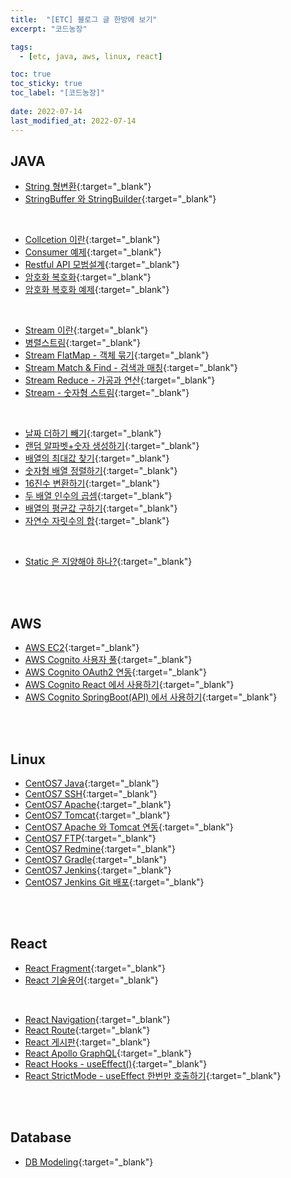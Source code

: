 ```yaml
---
title:  "[ETC] 블로그 글 한방에 보기"
excerpt: "코드농장"

tags:
  - [etc, java, aws, linux, react]

toc: true
toc_sticky: true
toc_label: "[코드농장]"
 
date: 2022-07-14
last_modified_at: 2022-07-14
---
```


## JAVA

- [String 형변환](https://ymkmoon.github.io/Java-17-String-Conversion/){:target="_blank"}
- [StringBuffer 와 StringBuilder](https://ymkmoon.github.io/Java-16-StringBuffer-StringBuilder/){:target="_blank"}

<br>

- [Collcetion 이란](https://ymkmoon.github.io/Java-03-Collection/){:target="_blank"}
- [Consumer 예제](https://ymkmoon.github.io/Java-03-Collection/){:target="_blank"}
- [Restful API 모범설계](https://ymkmoon.github.io/Java-06-Rest-API/){:target="_blank"}
- [암호화 복호화](https://ymkmoon.github.io/Java-07-Encryption/){:target="_blank"}
- [암호화 복호화 예제](https://ymkmoon.github.io/Java-08-Encryption-Example/){:target="_blank"}

<br>

- [Stream 이란](https://ymkmoon.github.io/Java-09-Stream/){:target="_blank"}
- [병렬스트림](https://ymkmoon.github.io/Java-10-Parallel-Stream/){:target="_blank"}
- [Stream FlatMap - 객체 묶기](https://ymkmoon.github.io/Java-11-Stream-FlatMap/){:target="_blank"}
- [Stream Match & Find - 검색과 매칭](https://ymkmoon.github.io/Java-12-Stream-Match-Find/){:target="_blank"}
- [Stream Reduce - 가공과 연산](https://ymkmoon.github.io/Java-13-Stream-Reduce/){:target="_blank"}
- [Stream - 숫자형 스트림](https://ymkmoon.github.io/Java-14-Stream-Numeric/){:target="_blank"}

<br>


- [날짜 더하기 빼기](https://ymkmoon.github.io/Java-18-Date-Conversion/){:target="_blank"}
- [랜덤 알파벳+숫자 생성하기](https://ymkmoon.github.io/Java-19-Random-String/){:target="_blank"}
- [배열의 최대값 찾기](https://ymkmoon.github.io/Java-20-Maximum-Of-Array/){:target="_blank"}
- [숫자형 배열 정렬하기](https://ymkmoon.github.io/Java-21-Array-Sort/){:target="_blank"}
- [16진수 변환하기](https://ymkmoon.github.io/Java-22-Demical-To-Hex/){:target="_blank"}
- [두 배열 인수의 곱셈](https://ymkmoon.github.io/Java-23-Array-Multiplication/){:target="_blank"}
- [배열의 평균값 구하기](https://ymkmoon.github.io/Java-24-Array-Average/){:target="_blank"}
- [자연수 자릿수의 합](https://ymkmoon.github.io/Java-25-Sum-Of-Digest/){:target="_blank"}

<br>

- [Static 은 지양해야 하나?](https://ymkmoon.github.io/Java-15-Static/){:target="_blank"}



<br>
<br>

## AWS

- [AWS EC2](https://ymkmoon.github.io/Aws-01-Ec2/){:target="_blank"}
- [AWS Cognito 사용자 풀](https://ymkmoon.github.io/Aws-02-Cognito/){:target="_blank"}
- [AWS Cognito OAuth2 연동](https://ymkmoon.github.io/Aws-03-Cognito-OAuth2/){:target="_blank"}
- [AWS Cognito React 에서 사용하기](https://ymkmoon.github.io/Aws-04-Cognito-React/){:target="_blank"}
- [AWS Cognito SpringBoot(API) 에서 사용하기](https://ymkmoon.github.io/Springboot-01-Cognito/){:target="_blank"}

<br>
<br>

## Linux

- [CentOS7 Java](https://ymkmoon.github.io/Linux-04-CentOS-JDK/){:target="_blank"}
- [CentOS7 SSH](https://ymkmoon.github.io/Linux-05-CentOS-SSH/){:target="_blank"}
- [CentOS7 Apache](https://ymkmoon.github.io/Linux-06-CentOS-Apache/){:target="_blank"}
- [CentOS7 Tomcat](https://ymkmoon.github.io/Linux-07-CentOS-Tomcat/){:target="_blank"}
- [CentOS7 Apache 와 Tomcat 연동](https://ymkmoon.github.io/Linux-08-CentOS-Apache-Tomcat/){:target="_blank"}
- [CentOS7 FTP](https://ymkmoon.github.io/Linux-09-CentOS-FTP/){:target="_blank"}
- [CentOS7 Redmine](https://ymkmoon.github.io/Linux-10-CentOS-Redmine/){:target="_blank"}
- [CentOS7 Gradle](https://ymkmoon.github.io/Linux-12-CentOS-Gradle/){:target="_blank"}
- [CentOS7 Jenkins](https://ymkmoon.github.io/Linux-11-CentOS-Jenkins/){:target="_blank"}
- [CentOS7 Jenkins Git 배포](https://ymkmoon.github.io/Linux-13-CentOS-Jenkins-Deploy/){:target="_blank"}

<br>
<br>

## React

- [React Fragment](https://ymkmoon.github.io/React-16-Fragment/){:target="_blank"}
- [React 기술용어](https://ymkmoon.github.io/React-13-Term-Of-Technology/){:target="_blank"}


<br>

- [React Navigation](https://ymkmoon.github.io/React-03-Navigation/){:target="_blank"}
- [React Route](https://ymkmoon.github.io/React-04-Route/){:target="_blank"}
- [React 게시판](https://ymkmoon.github.io/React-06-Voc/){:target="_blank"}
- [React Apollo GraphQL](https://ymkmoon.github.io/React-09-Apollo/){:target="_blank"}
- [React Hooks - useEffect()](https://ymkmoon.github.io/React-14-useEffect/){:target="_blank"}
- [React StrictMode - useEffect 한번만 호출하기](https://ymkmoon.github.io/React-15-Strict-Mode/){:target="_blank"}

<br>
<br>

## Database

- [DB Modeling](https://ymkmoon.github.io/DB-01-Modeling/){:target="_blank"}

<br>
<br>